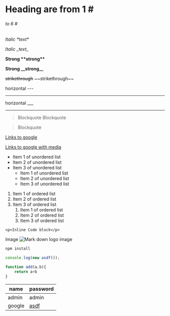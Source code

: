 <!-- Comment -->

<!--Headings-->
# Heading are from 1 \#
###### to 6 \#

<!-- Italic -->
*Italic \*text\**

_Italic \_text\__

<!-- Strong -->
**Strong \*\*strong\*\***

__Strong \_\_strong\_\___

<!-- Strikethrough -->
~~strikethrough~~ \~\~strikethrough\~\~

<!-- Horizontal rule -->
horizontal \-\-\-

---
horizontal \_\_\_
___

<!-- Blockquote -->
>Blockquote
>Blockquote

>Blockquote

<!-- Links -->
[Links to google](https:\\www.google.com)

[Links to google with media](https:\\www.google.com "Media")

<!-- Unordered list-->
* Item 1 of unordered list
* Item 2 of unordered list
* Item 3 of unordered list
    * Item 1 of unordered list
    * Item 2 of unordered list
    * Item 3 of unordered list

<!-- Ordered list -->
1. Item 1 of ordered list
1. Item 2 of ordered list
1. Item 3 of ordered list
    1. Item 1 of ordered list
    1. Item 2 of ordered list
    1. Item 3 of ordered list

<!-- Inline Code block -->
`<p>Inline Code block</p>`

<!-- Images -->
Image
![Mark down logo image](https://markdown-here.com/img/icon256.png)

<!-- GitHub markdown -->

<!-- Codeblocks -->

```Bash
npm install
```

```javascript
console.log(new asdf());

function add(a,b){
    return a+b
}
```

<!-- Tables-->
|name |password|
|-----|--------|
|admin|admin   |
|google|[asdf](https://www.google.com)|




